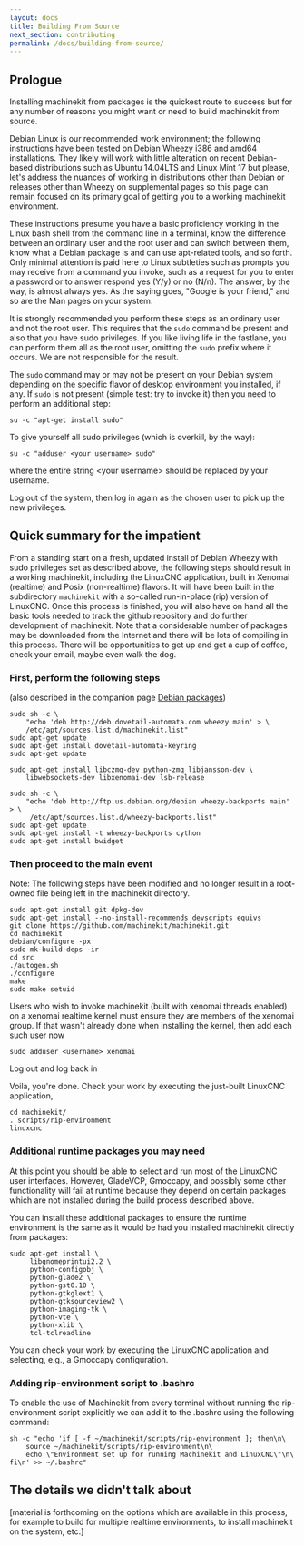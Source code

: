 ```yaml
---
layout: docs
title: Building From Source
next_section: contributing
permalink: /docs/building-from-source/
---
```


## Prologue

Installing machinekit from packages is the quickest route to success but for
any number of reasons you might want or need to build machinekit from source.

Debian Linux is our recommended work environment; the following instructions have
been tested on Debian Wheezy i386 and amd64 installations. They likely will
work with little alteration on recent Debian-based distributions such as
Ubuntu 14.04LTS and Linux Mint 17 but please, let's address the nuances of
working in distributions other than Debian or releases other than Wheezy on
supplemental pages so this page can remain focused on its primary goal of
getting you to a working machinekit environment.

These instructions presume you have a basic proficiency working in the Linux
bash shell from the command line in a terminal, know the difference between an
ordinary user and the root user and can switch between them, know what a Debian
package is and can use apt-related tools, and so forth. Only minimal attention
is paid here to Linux subtleties such as prompts you may receive from a
command you invoke, such as a request for you to enter a password or to answer
respond yes (Y/y) or no (N/n). The answer, by the way, is almost always yes.
As the saying goes, "Google is your friend," and so are the Man pages on your
system.

It is strongly recommended you perform these steps as an ordinary user and
not the root user. This requires that the ```sudo``` command be present and
also that you have sudo privileges. If you like living life in the fastlane,
you can perform them all as the root user, omitting the ```sudo``` prefix
where it occurs. We are not responsible for the result.

The ```sudo``` command may or may not be present on your Debian system
depending on the specific flavor of desktop environment you installed, if any.
If ```sudo``` is not present (simple test: try to invoke it) then you need to
perform an additional step:

    su -c "apt-get install sudo"

To give yourself all sudo privileges (which is overkill, by the way):

    su -c "adduser <your username> sudo"

where the entire string \<your username> should be replaced by your username.

Log out of the system, then log in again as the chosen user to
pick up the new privileges.


## Quick summary for the impatient

From a standing start on a fresh, updated install of Debian Wheezy with sudo
privileges set as described above, the following steps should result in a
working machinekit, including the
LinuxCNC application, built in Xenomai (realtime) and Posix (non-realtime)
flavors. It will have been built in the subdirectory
```machinekit``` with a so-called run-in-place (rip) version of LinuxCNC.
Once this process is finished, you will also have on hand all the basic tools
needed to track the github repository and do further development of machinekit.
Note that a considerable number of packages may be downloaded from the Internet
and there will be lots of compiling in this process. There will be opportunities to
get up and get a cup of coffee, check your email, maybe even walk the dog.

### First, perform the following steps
(also described in the companion page
   [Debian packages](../packages-debian))

    sudo sh -c \
        "echo 'deb http://deb.dovetail-automata.com wheezy main' > \
        /etc/apt/sources.list.d/machinekit.list"
    sudo apt-get update
    sudo apt-get install dovetail-automata-keyring
    sudo apt-get update

    sudo apt-get install libczmq-dev python-zmq libjansson-dev \
        libwebsockets-dev libxenomai-dev lsb-release

    sudo sh -c \
        "echo 'deb http://ftp.us.debian.org/debian wheezy-backports main' > \
         /etc/apt/sources.list.d/wheezy-backports.list"
    sudo apt-get update
    sudo apt-get install -t wheezy-backports cython
    sudo apt-get install bwidget

### Then proceed to the main event

Note: The following steps have been modified and no longer
result in a root-owned file being left in the machinekit directory.

    sudo apt-get install git dpkg-dev
	sudo apt-get install --no-install-recommends devscripts equivs
    git clone https://github.com/machinekit/machinekit.git
    cd machinekit
    debian/configure -px
    sudo mk-build-deps -ir
    cd src
    ./autogen.sh
    ./configure
    make
    sudo make setuid

Users who wish to invoke machinekit (built with xenomai threads enabled) on a xenomai realtime kernel must ensure they are members of the xenomai group. If that wasn't already done when installing the kernel, then add each such user now

    sudo adduser <username> xenomai

Log out and log back in    

Voilà, you're done. Check your work by executing the just-built
LinuxCNC application,

    cd machinekit/
    . scripts/rip-environment
    linuxcnc

### Additional runtime packages you may need

At this point you should be able to select and run most of the LinuxCNC user
interfaces. However, GladeVCP, Gmoccapy, and possibly some other
functionality will fail at runtime because they depend on certain
packages which are not installed during the build process described above.

You can install these additional packages to ensure the runtime environment is
the same as it would be had you installed machinekit directly from packages:

    sudo apt-get install \
         libgnomeprintui2.2 \
         python-configobj \
         python-glade2 \
         python-gst0.10 \
         python-gtkglext1 \
         python-gtksourceview2 \
         python-imaging-tk \
         python-vte \
         python-xlib \
         tcl-tclreadline

You can check your work by executing the LinuxCNC application and selecting,
e.g., a Gmoccapy configuration.

### Adding rip-environment script to .bashrc
To enable the use of Machinekit from every terminal without running the rip-environment script explicitly we can add it to the .bashrc using the following command:

    sh -c "echo 'if [ -f ~/machinekit/scripts/rip-environment ]; then\n\
        source ~/machinekit/scripts/rip-environment\n\
        echo \"Environment set up for running Machinekit and LinuxCNC\"\n\
    fi\n' >> ~/.bashrc"

## The details we didn't talk about

[material is forthcoming on the options which are available in this process,
for example to build for multiple realtime environments, to install machinekit
on the system, etc.]
